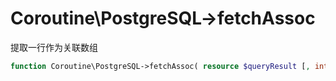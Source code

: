 # Coroutine\PostgreSQL->fetchAssoc

提取一行作为关联数组
```php
function Coroutine\PostgreSQL->fetchAssoc( resource $queryResult [, int $row ] );
```